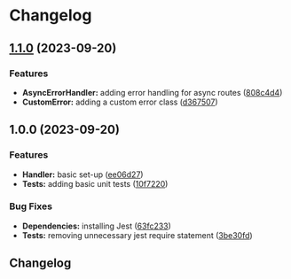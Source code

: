 # Changelog

## [1.1.0](https://github.com/josephdaw/error-handler/compare/v1.0.0...v1.1.0) (2023-09-20)


### Features

* **AsyncErrorHandler:** adding error handling for async routes ([808c4d4](https://github.com/josephdaw/error-handler/commit/808c4d4275401701c76e81d0d213bb2e4750b6e6))
* **CustomError:** adding a custom error class ([d367507](https://github.com/josephdaw/error-handler/commit/d36750713e7d47382ed4c27b9544c64a22c21577))

## 1.0.0 (2023-09-20)


### Features

* **Handler:** basic set-up ([ee06d27](https://github.com/josephdaw/error-handler/commit/ee06d279de741173b596f24f1449c192ea96921f))
* **Tests:** adding basic unit tests ([10f7220](https://github.com/josephdaw/error-handler/commit/10f72202a2c6275f98ca72b784be4e215a9da56f))


### Bug Fixes

* **Dependencies:** installing Jest ([63fc233](https://github.com/josephdaw/error-handler/commit/63fc2339ec35a72a35648c6ffd9aa5e6647023a8))
* **Tests:** removing unnecessary jest require statement ([3be30fd](https://github.com/josephdaw/error-handler/commit/3be30fdc869d107b1f5114eaee16bd9a4e9c4618))

## Changelog
